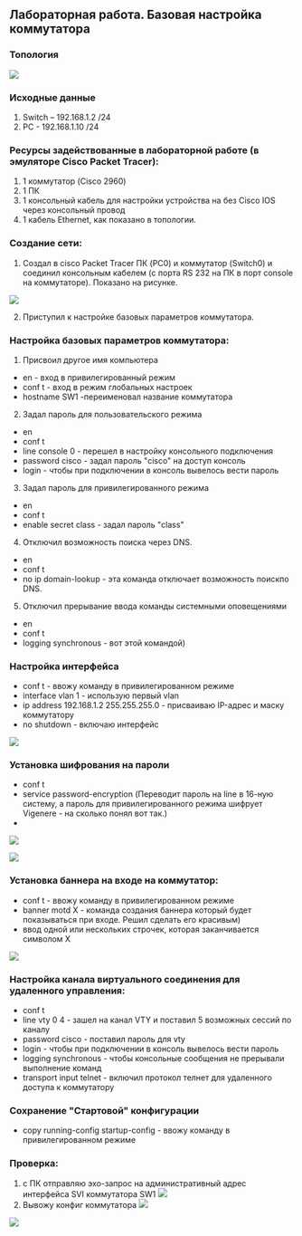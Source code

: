 ## Лабораторная работа. Базовая настройка коммутатора 
### Топология
![](https://github.com/nik0603/NE/blob/4736cddfc4f4543e5e8fc8bf46912ed48c10adcf/%D0%B4%D0%BE%D0%BC%D0%B0%D1%88%D0%BD%D0%B5%D0%B5%20%D0%B7%D0%B0%D0%B4%D0%B0%D0%BD%D0%B8%D0%B5%201/%D1%80%D0%B8%D1%81%D1%83%D0%BD%D0%BE%D0%BA1.png)
### Исходные данные
1.	Switch – 192.168.1.2 /24
2.	PC - 192.168.1.10 /24
### Ресурсы задействованные в лабораторной работе (в эмуляторе Cisco Packet Tracer):
1.	1 коммутатор (Cisco 2960)
2.	1 ПК
3.	1 консольный кабель для настройки устройства на без Cisco IOS через консольный провод
4.	1 кабель Ethernet, как показано в топологии.
### Создание сети:
1)	Создал в cisco Packet Tracer ПК (PC0) и коммутатор (Switch0) и соединил консольным кабелем (c порта RS 232 на ПК в порт console на коммутаторе). Показано на рисунке.

![](https://github.com/nik0603/NE/blob/4736cddfc4f4543e5e8fc8bf46912ed48c10adcf/%D0%B4%D0%BE%D0%BC%D0%B0%D1%88%D0%BD%D0%B5%D0%B5%20%D0%B7%D0%B0%D0%B4%D0%B0%D0%BD%D0%B8%D0%B5%201/%D0%A0%D0%B8%D1%81%D1%83%D0%BD%D0%BE%D0%BA2.png)

2)	Приступил к настройке базовых параметров коммутатора.
### Настройка базовых параметров коммутатора:
1) Присвоил другое имя компьютера
- en - вход в привилегированный режим
- conf t - вход в режим глобальных настроек
- hostname SW1 -переименовал название коммутатора
2) Задал пароль для пользовательского режима
- en
- conf t
- line console 0 - перешел в настройку консольного подключения
- password cisco - задал пароль "cisco" на доступ консоль
- login - чтобы при подключении в консоль вывелось вести пароль
3) Задал пароль для привилегированного режима 
- en
- conf t
- enable secret class - задал пароль "class"
4) Отключил возможность поиска через DNS.
- en
- conf t
- no ip domain-lookup - эта команда отключает возможность поискпо DNS.
5) Отключил прерывание ввода команды системными оповещениями
- en
- conf t
- logging synchronous - вот этой командой)
### Настройка интерфейса 
- conf t - ввожу команду в привилегированном режиме
- interface vlan 1 - использую первый vlan  
- ip address 192.168.1.2 255.255.255.0 - присваиваю IP-адрес и маску коммутатору  
- no shutdown - включаю интерфейс

![](https://github.com/nik0603/NE/blob/4736cddfc4f4543e5e8fc8bf46912ed48c10adcf/%D0%B4%D0%BE%D0%BC%D0%B0%D1%88%D0%BD%D0%B5%D0%B5%20%D0%B7%D0%B0%D0%B4%D0%B0%D0%BD%D0%B8%D0%B5%201/vlan.png)
### Установка шифрования на пароли
- conf t
- service password-encryption (Переводит пароль на line в 16-ную систему, а пароль для привилегированного режима шифрует Vigenere - на сколько понял вот так.)
- 
![](https://github.com/nik0603/NE/blob/ae02c100d078a7b014040e813657b5664b149df8/%D0%B4%D0%BE%D0%BC%D0%B0%D1%88%D0%BD%D0%B5%D0%B5%20%D0%B7%D0%B0%D0%B4%D0%B0%D0%BD%D0%B8%D0%B5%201/%D0%BF%D0%B0%D1%80%D0%BE%D0%BB%D0%B81.png)

![](https://github.com/nik0603/NE/blob/ae02c100d078a7b014040e813657b5664b149df8/%D0%B4%D0%BE%D0%BC%D0%B0%D1%88%D0%BD%D0%B5%D0%B5%20%D0%B7%D0%B0%D0%B4%D0%B0%D0%BD%D0%B8%D0%B5%201/%D0%BF%D0%B0%D1%80%D0%BE%D0%BB%D0%B82.png)
### Установка баннера на входе на коммутатор:
- conf t - ввожу команду в привилегированном режиме
- banner motd X - команда создания баннера который будет показываться при входе. Решил сделать его красивым)
- ввод одной или нескольких строчек, которая заканчивается символом X

![](https://github.com/nik0603/NE/blob/0a4fd4958e95d15ab1b6f40ea0c392d7a7e414ab/%D0%B4%D0%BE%D0%BC%D0%B0%D1%88%D0%BD%D0%B5%D0%B5%20%D0%B7%D0%B0%D0%B4%D0%B0%D0%BD%D0%B8%D0%B5%201/%D0%B1%D0%B0%D0%BD%D0%BD%D0%B5%D1%80.png)
### Настройка канала виртуального соединения для удаленного управления:
- conf t  
- line vty 0 4 - зашел на канал VTY и поставил 5 возможных сессий по каналу
- password cisco - поставил пароль для vty
- login - чтобы при подключении в консоль вывелось вести пароль  
- logging synchronous - чтобы консольные сообщения не прерывали выполнение команд  
- transport input telnet - включил протокол телнет для удаленного доступа к коммутатору
### Сохранение "Стартовой" конфигурации
- copy running-config startup-config - ввожу команду в привилегированном режиме
### Проверка: 
1) с ПК отправляю эхо-запрос на административный адрес интерфейса SVI коммутатора SW1
![](https://github.com/nik0603/NE/blob/0a4fd4958e95d15ab1b6f40ea0c392d7a7e414ab/%D0%B4%D0%BE%D0%BC%D0%B0%D1%88%D0%BD%D0%B5%D0%B5%20%D0%B7%D0%B0%D0%B4%D0%B0%D0%BD%D0%B8%D0%B5%201/%D0%BF%D0%B8%D0%BD%D0%B3%D1%83%D0%B5%D0%BC%20%D0%BA%D0%BE%D0%BC%D0%BC%D1%83%D1%82%D0%B0%D1%82%D0%BE%D1%80.png)
2) Вывожу конфиг коммутатора
![](https://github.com/nik0603/NE/blob/0a4fd4958e95d15ab1b6f40ea0c392d7a7e414ab/%D0%B4%D0%BE%D0%BC%D0%B0%D1%88%D0%BD%D0%B5%D0%B5%20%D0%B7%D0%B0%D0%B4%D0%B0%D0%BD%D0%B8%D0%B5%201/%D0%BA%D0%BE%D0%BD%D1%84%D0%B8%D0%B3%20%D0%B8%D0%B7%20%D1%82%D0%B5%D0%BB%D0%BD%D0%B5%D1%821.png)

![](https://github.com/nik0603/NE/blob/0a4fd4958e95d15ab1b6f40ea0c392d7a7e414ab/%D0%B4%D0%BE%D0%BC%D0%B0%D1%88%D0%BD%D0%B5%D0%B5%20%D0%B7%D0%B0%D0%B4%D0%B0%D0%BD%D0%B8%D0%B5%201/%D0%BA%D0%BE%D0%BD%D1%84%D0%B8%D0%B3%20%D0%B8%D0%B7%20%D1%82%D0%B5%D0%BB%D0%BD%D0%B5%D1%822.png)

